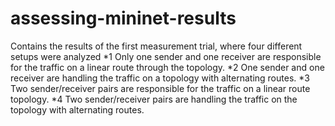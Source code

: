 assessing-mininet-results
=========================

Contains the results of the first measurement trial, where four different setups were analyzed
*1 Only one sender and one receiver are responsible for the traffic on a linear route through the topology.
*2 One sender and one receiver are handling the traffic on a topology with alternating routes.
*3 Two sender/receiver pairs are responsible for the traffic on a linear route topology.
*4 Two sender/receiver pairs are handling the traffic on the topology with alternating routes.

